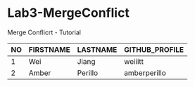 # Lab3-MergeConflict
Merge Conflicrt - Tutorial

NO | FIRSTNAME | LASTNAME | GITHUB_PROFILE
---|---        |---       |---
1  | Wei       | Jiang    | weiiitt
2  | Amber     | Perillo  | amberperillo
